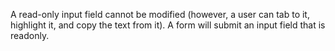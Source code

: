 A read-only input field cannot be modified (however, a user can tab to it, highlight it, and copy the text from it). A
form will submit an input field that is readonly.